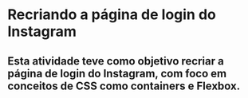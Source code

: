 # Recriando a página de login do Instagram

## Esta atividade teve como objetivo recriar a página de login do Instagram, com foco em conceitos de CSS como containers e Flexbox.
